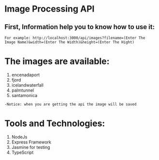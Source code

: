 # Image Processing API

## First, Information help you to know how to use it:

```
For example: http://localhost:3000/api/images?filename=(Enter The Image Name)&width=(Enter The Width)&height=(Enter The Hight)
```

# The images are available:

1. encenadaport
2. fjord
3. icelandwaterfall
4. palmtunnel
5. santamonica

```
-Notice: when you are getting the api the image will be saved
```

# Tools and Technologies:
1. NodeJs 
2. Express Framework
3. Jasmine for testing
4. TypeScript

